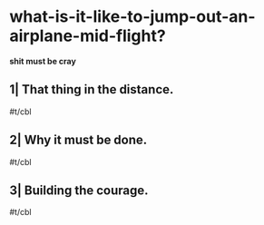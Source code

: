# what-is-it-like-to-jump-out-an-airplane-mid-flight?

__shit must be cray__

## 1| That thing in the distance.

#t/cbl

## 2| Why it must be done.

#t/cbl

## 3| Building the courage.

#t/cbl
